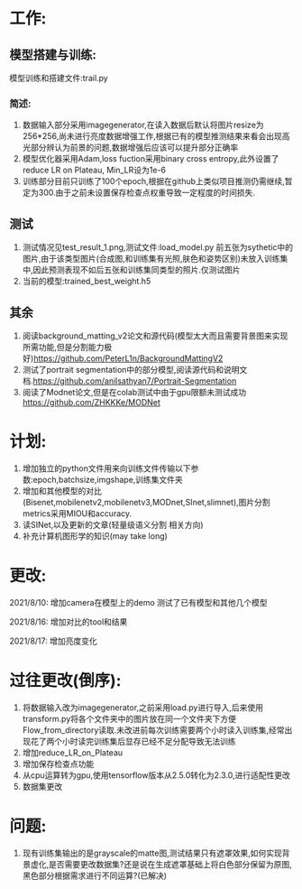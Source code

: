 # 工作:

## 模型搭建与训练:
模型训练和搭建文件:trail.py
### 简述:
1. 数据输入部分采用imagegenerator,在读入数据后默认将图片resize为256*256,尚未进行亮度数据增强工作,根据已有的模型推测结果来看会出现高光部分辨认为前景的问题,数据增强后应该可以提升部分正确率
2. 模型优化器采用Adam,loss fuction采用binary cross entropy,此外设置了reduce LR on Plateau, Min_LR设为1e-6
3. 训练部分目前只训练了100个epoch,根据在github上类似项目推测仍需继续,暂定为300.由于之前未设置保存检查点权重导致一定程度的时间损失.
## 测试
1. 测试情况见test_result_1.png,测试文件:load_model.py
前五张为sythetic中的图片,由于该类型图片(合成图,和训练集有光照,肤色和姿势区别)未放入训练集中,因此预测表现不如后五张和训练集同类型的照片.仅测试图片
2. 当前的模型:trained_best_weight.h5
## 其余
1. 阅读background_matting_v2论文和源代码(模型太大而且需要背景图来实现所需功能,但是分割能力极好)https://github.com/PeterL1n/BackgroundMattingV2
2. 测试了portrait segmentation中的部分模型,阅读源代码和说明文档.https://github.com/anilsathyan7/Portrait-Segmentation
3. 阅读了Modnet论文,但是在colab测试中由于gpu限额未测试成功 https://github.com/ZHKKKe/MODNet
# 计划:

1. 增加独立的python文件用来向训练文件传输以下参数:epoch,batchsize,imgshape,训练集文件夹
2. 增加和其他模型的对比(Bisenet,mobilenetv2,mobilenetv3,MODnet,SInet,slimnet),图片分割metrics采用MIOU和accuracy.
3. 读SINet,以及更新的文章(轻量级语义分割 相关方向)
4. 补充计算机图形学的知识(may take long)
# 更改:
2021/8/10: 增加camera在模型上的demo 测试了已有模型和其他几个模型

2021/8/16: 增加对比的tool和结果

2021/8/17: 增加亮度变化
# 过往更改(倒序):
1. 将数据输入改为imagegenerator,之前采用load.py进行导入,后来使用transform.py将各个文件夹中的图片放在同一个文件夹下方便Flow_from_directory读取.未改进前每次训练需要两个小时读入训练集,经常出现花了两个小时读完训练集后显存已经不足分配导致无法训练
2. 增加reduce_LR_on_Plateau
3. 增加保存检查点功能
4. 从cpu运算转为gpu,使用tensorflow版本从2.5.0转化为2.3.0,进行适配性更改
5. 数据集更改
# 问题:

1. 现有训练集输出的是grayscale的matte图,测试结果只有遮罩效果,如何实现背景虚化,是否需要更改数据集?还是说在生成遮罩基础上将白色部分保留为原图,黑色部分根据需求进行不同运算?(已解决)

